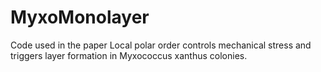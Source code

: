 # MyxoMonolayer
Code used in the paper Local polar order controls mechanical stress and triggers layer formation in  Myxococcus xanthus colonies. 
